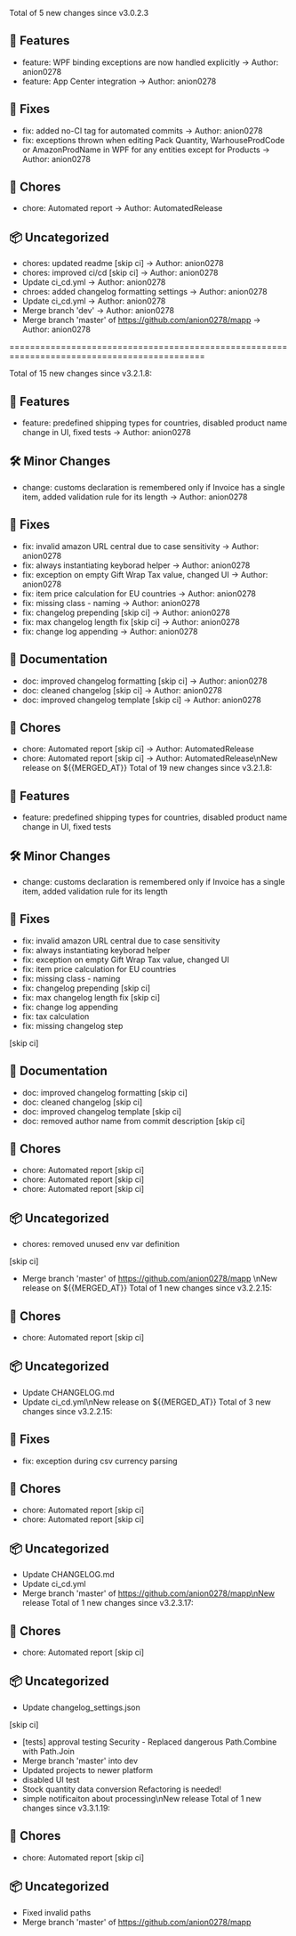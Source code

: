 Total of 5 new changes since v3.0.2.3

## 🚀 Features

- feature: WPF binding exceptions are now handled explicitly -> Author: anion0278
- feature: App Center integration -> Author: anion0278

## 🐛 Fixes

- fix: added no-CI tag for automated commits -> Author: anion0278
- fix: exceptions thrown when editing Pack Quantity, WarhouseProdCode or AmazonProdName in WPF for any entities except for Products -> Author: anion0278

## 🧰 Chores

- chore: Automated report -> Author: AutomatedRelease

## 📦 Uncategorized

- chores: updated readme [skip ci] -> Author: anion0278
- chores: improved ci/cd [skip ci] -> Author: anion0278
- Update ci_cd.yml -> Author: anion0278
- chroes: added changelog formatting settings -> Author: anion0278
- Update ci_cd.yml -> Author: anion0278
- Merge branch 'dev' -> Author: anion0278
- Merge branch 'master' of https://github.com/anion0278/mapp -> Author: anion0278

============================================================================================

Total of 15 new changes since v3.2.1.8:
## 🚀 Features

- feature: predefined shipping types for countries, disabled product name change in UI, fixed tests -> Author: anion0278

## 🛠️ Minor Changes

- change: customs declaration is remembered only if Invoice has a single item, added validation rule for its length -> Author: anion0278

## 🐛 Fixes

- fix: invalid amazon URL central due to case sensitivity -> Author: anion0278
- fix: always instantiating keyborad helper -> Author: anion0278
- fix: exception on empty Gift Wrap Tax value, changed UI -> Author: anion0278
- fix: item price calculation for EU countries -> Author: anion0278
- fix: missing class - naming -> Author: anion0278
- fix: changelog prepending [skip ci] -> Author: anion0278
- fix: max changelog length fix [skip ci] -> Author: anion0278
- fix: change log appending -> Author: anion0278

## 📄 Documentation

- doc: improved changelog formatting [skip ci] -> Author: anion0278
- doc: cleaned changelog [skip ci] -> Author: anion0278
- doc: improved changelog template [skip ci] -> Author: anion0278

## 🧰 Chores

- chore: Automated report [skip ci] -> Author: AutomatedRelease
- chore: Automated report [skip ci] -> Author: AutomatedRelease\nNew release on ${{MERGED_AT}}
Total of 19 new changes since v3.2.1.8:
## 🚀 Features

- feature: predefined shipping types for countries, disabled product name change in UI, fixed tests

## 🛠️ Minor Changes

- change: customs declaration is remembered only if Invoice has a single item, added validation rule for its length

## 🐛 Fixes

- fix: invalid amazon URL central due to case sensitivity
- fix: always instantiating keyborad helper
- fix: exception on empty Gift Wrap Tax value, changed UI
- fix: item price calculation for EU countries
- fix: missing class - naming
- fix: changelog prepending [skip ci]
- fix: max changelog length fix [skip ci]
- fix: change log appending
- fix: tax calculation
- fix: missing changelog step

[skip ci]

## 📄 Documentation

- doc: improved changelog formatting [skip ci]
- doc: cleaned changelog [skip ci]
- doc: improved changelog template [skip ci]
- doc: removed author name from commit description [skip ci]

## 🧰 Chores

- chore: Automated report [skip ci]
- chore: Automated report [skip ci]
- chore: Automated report [skip ci]

## 📦 Uncategorized

- chores: removed unused env var definition

[skip ci]
- Merge branch 'master' of https://github.com/anion0278/mapp
\nNew release on ${{MERGED_AT}}
Total of 1 new changes since v3.2.2.15:
## 🧰 Chores

- chore: Automated report [skip ci]

## 📦 Uncategorized

- Update CHANGELOG.md
- Update ci_cd.yml\nNew release on ${{MERGED_AT}}
Total of 3 new changes since v3.2.2.15:
## 🐛 Fixes

- fix: exception during csv currency parsing

## 🧰 Chores

- chore: Automated report [skip ci]
- chore: Automated report [skip ci]

## 📦 Uncategorized

- Update CHANGELOG.md
- Update ci_cd.yml
- Merge branch 'master' of https://github.com/anion0278/mapp\nNew release
Total of 1 new changes since v3.2.3.17:
## 🧰 Chores

- chore: Automated report [skip ci]

## 📦 Uncategorized

- Update changelog_settings.json

[skip ci]
- [tests] approval testing
Security - Replaced dangerous Path.Combine with Path.Join
- Merge branch 'master' into dev
- Updated projects to newer platform
- disabled UI test
- Stock quantity data conversion
Refactoring is needed!
- simple notificaiton about processing\nNew release
Total of 1 new changes since v3.3.1.19:
## 🧰 Chores

- chore: Automated report [skip ci]

## 📦 Uncategorized

- Fixed invalid paths
- Merge branch 'master' of https://github.com/anion0278/mapp